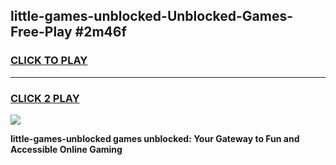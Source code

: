 
## little-games-unblocked-Unblocked-Games-Free-Play #2m46f
<h3>
<a href="https://us.freeplayer.one?title=little-games-unblocked&ref=9M">CLICK TO PLAY</a></h3>
<hr>

<h3>
<a href="https://us.freeplayer.one?title=little-games-unblocked&ref=9M">CLICK 2 PLAY</a>
  
</h3>

<a href="https://us.freeplayer.one?title=little-games-unblocked&ref=9M"><img src="https://clearcache.store/games.png"></a>


**little-games-unblocked games unblocked: Your Gateway to Fun and Accessible Online Gaming**
